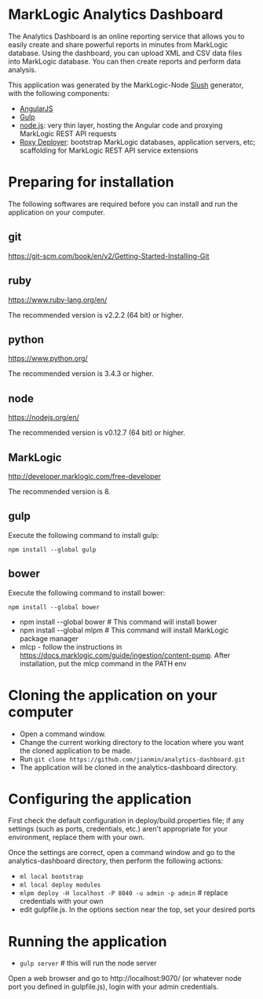 # MarkLogic Analytics Dashboard

The Analytics Dashboard is an online reporting service that allows you to easily create and share powerful reports in minutes from MarkLogic database. Using the dashboard, you can upload XML and CSV data files into MarkLogic database. You can then create reports and perform data analysis.

This application was generated by the MarkLogic-Node [Slush](https://github.com/klei/slush) generator, with the following components:

- [AngularJS](https://angularjs.org/)
- [Gulp](http://gulpjs.com/)
- [node.js](http://nodejs.org/): very thin layer, hosting the Angular code and proxying MarkLogic REST API requests
- [Roxy Deployer](https://github.com/marklogic/roxy): bootstrap MarkLogic databases, application servers, etc; scaffolding for MarkLogic REST API service extensions

# Preparing for installation

The following softwares are required before you can install and run the application on your computer.

## git
https://git-scm.com/book/en/v2/Getting-Started-Installing-Git

## ruby
https://www.ruby-lang.org/en/

The recommended version is v2.2.2 (64 bit) or higher.

## python
https://www.python.org/

The recommended version is 3.4.3 or higher.

## node
https://nodejs.org/en/

The recommended version is v0.12.7 (64 bit) or higher.

## MarkLogic
http://developer.marklogic.com/free-developer

The recommended version is 8.

## gulp
Execute the following command to install gulp:

```npm install --global gulp```

## bower
Execute the following command to install bower:

```npm install --global bower```


- npm install --global bower # This command will install bower
- npm install --global mlpm # This command will install MarkLogic package manager
- mlcp - follow the instructions in https://docs.marklogic.com/guide/ingestion/content-pump. After installation, put the mlcp command in the PATH env

# Cloning the application on your computer

- Open a command window.
- Change the current working directory to the location where you want the cloned application to be made.
- Run ```git clone https://github.com/jianmin/analytics-dashboard.git```
- The application will be cloned in the analytics-dashboard directory.

# Configuring the application

First check the default configuration in deploy/build.properties file; if any settings (such as ports, credentials, etc.) aren't appropriate for your environment, replace them with your own.

Once the settings are correct, open a command window and go to the analytics-dashboard directory, then perform the following actions:
- `ml local bootstrap`
- `ml local deploy modules`
- `mlpm deploy -H localhost -P 8040 -u admin -p admin` # replace credentials with your own
- edit gulpfile.js. In the options section near the top, set your desired ports

# Running the application

- `gulp server` # this will run the node server

Open a web browser and go to http://localhost:9070/ (or whatever node port you defined in gulpfile.js), login with your admin credentials.
